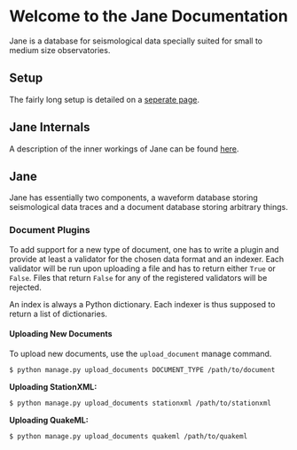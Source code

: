 # Welcome to the Jane Documentation

Jane is a database for seismological data specially suited for small to medium
size observatories.


## Setup

The fairly long setup is detailed on a [seperate page](setup.md).


## Jane Internals

A description of the inner workings of Jane can be found [here](internals.md).


## Jane

Jane has essentially two components, a waveform database storing seismological
data traces and a document database storing arbitrary things.

### Document Plugins

To add support for a new type of document, one has to write a plugin and
provide at least a validator for the chosen data format and an indexer. Each
validator will be run upon uploading a file and has to return either `True` or
`False`. Files that return `False` for any of the registered validators will be
rejected.

An index is always a Python dictionary. Each indexer is thus supposed to return
a list of dictionaries.

#### Uploading New Documents

To upload new documents, use the `upload_document` manage command.

```bash
$ python manage.py upload_documents DOCUMENT_TYPE /path/to/document
```

**Uploading StationXML:**

```bash
$ python manage.py upload_documents stationxml /path/to/stationxml
```

**Uploading QuakeML:**

```bash
$ python manage.py upload_documents quakeml /path/to/quakeml
```
